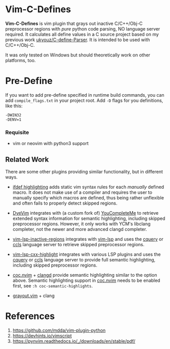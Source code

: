 # Vim-C-Defines

**Vim-C-Defines** is vim plugin that grays out inactive C/C++/Obj-C preprocessor regions with *pure* python code parsing, NO language server required.
It calculates all define values in a C source project based on my previous work [ukyouz/C-define-Parser][C-define-Parser].
It is intended to be used with C/C++/Obj-C.

It was only tested on Windows but should theoretically work on other platforms, too.

# Pre-Define

If you want to add pre-define specified in runtime build commands, you can add `compile_flags.txt` in your project root. Add `-D` flags for you definitions, like this:

```
-DWIN32
-DENV=1
```

### Requisite

- vim or neovim with python3 support


## Related Work
There are some other plugins providing similar functionality, but in different ways.

* [ifdef highlighting][ifdefhighlighting] adds static vim syntax rules for each *manually* defined macro. It does not make use of a compiler and requires the user to manually specify which macros are defined, thus being rather unflexible and often fails to properly detect skipped regions.

* [DyeVim][DyeVim] integrates with (a custom fork of) [YouCompleteMe][ycm] to retrieve extended syntax information for semantic highlighting, including skipped preprocessor regions.
However, it only works with YCM's libclang completer, not the newer and more advanced clangd completer.

* [vim-lsp-inactive-regions][lspregions] integrates with [vim-lsp][vimlsp] and uses the [cquery][cquery] or [ccls][ccls] language server to retrieve skipped preprocessor regions.

* [vim-lsp-cxx-highlight][vimlspcxx] integrates with various LSP plugins and uses the [cquery][cquery] or [ccls][ccls] language server to provide full semantic highlighting, including skipped preprocessor regions.

* [coc.nvim][coc] + [clangd][coc-clangd] provide semantic highlighting similar to the option above.
  Semantic highlighting support in [coc.nvim][coc] needs to be enabled first, see `:h coc-semantic-highlights`.

* [grayout.vim][grayout.vim] + clang


# References

1. https://github.com/mdda/vim-plugin-python
2. https://devhints.io/vimscript
3. https://pynvim.readthedocs.io/_/downloads/en/stable/pdf/



[C-define-Parser]: https://github.com/ukyouz/C-define-Parser
[ifdefhighlighting]: http://www.vim.org/scripts/script.php?script_id=7
[DyeVim]: https://github.com/davits/DyeVim
[ycm]: https://github.com/ycm-core/YouCompleteMe
[lspregions]: https://github.com/krzbe/vim-lsp-inactive-regions
[vimlsp]: https://github.com/prabirshrestha/vim-lsp
[vimlspcxx]: https://github.com/jackguo380/vim-lsp-cxx-highlight
[compdb]: https://github.com/Sarcasm/compdb
[clangdatabase]: http://clang.llvm.org/docs/JSONCompilationDatabase.html
[bear]: https://github.com/rizsotto/Bear
[cquery]: https://github.com/cquery-project/cquery
[ccls]: https://github.com/MaskRay/ccls
[coc]: https://github.com/neoclide/coc.nvim
[coc-clangd]: https://github.com/clangd/coc-clangd
[grayout.vim]: https://github.com/mphe/grayout.vim
